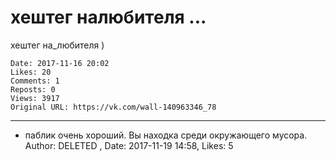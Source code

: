 # хештег налюбителя ...

хештег на_любителя )

    Date: 2017-11-16 20:02
    Likes: 20
    Comments: 1
    Reposts: 0
    Views: 3917
    Original URL: https://vk.com/wall-140963346_78



--------------------

  * паблик очень хороший. Вы находка среди окружающего мусора.
    Author: DELETED , Date: 2017-11-19 14:58, Likes: 5

